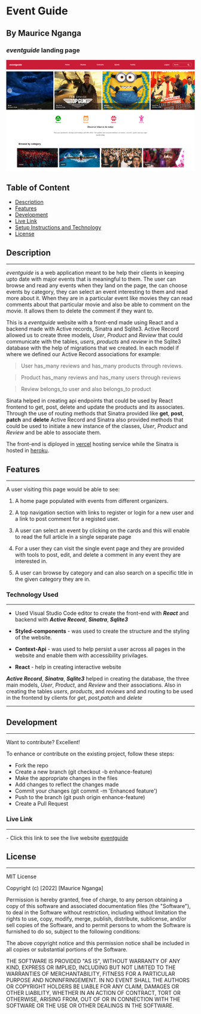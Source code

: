 # Event Guide

## By Maurice Nganga

### _eventguide_ landing page

![Event Guide](./src/images/eventguide.png)

## Table of Content

- [Description](#description)
- [Features](#features)
- [Development](#development)
- [Live Link](#live-link)
- [Setup Instructions and Technology](#technology-used)
- [License](#license)

## Description

---

_eventguide_ is a web application meant to be help their clients in keeping upto date with major events that is meaningful to them. The user can browse and read any events when they land on the page, the can choose events by category, they can select an event interesting to them and read more about it. When they are in a particular event like movies they can read comments about that particular movie and also be able to comment on the movie. It allows them to delete the comment if they want to.

This is a _eventguide_ website with a front-end made using React and a backend made with Active records, Sinatra and Sqlite3. Active Record allowed us to create three models, _User_, _Product_ and _Review_ that could communicate with the tables, _users_, _products_ and _review_ in the Sqlite3 database with the help of migrations that we created. In each model if where we defined our Active Record associations for example:

> User has_many reviews and has_many products through reviews.

> Product has_many reviews and has_many users through reviews

> Review belongs_to user and also belongs_to product

Sinata helped in creating api endpoints that could be used by React frontend to get, post, delete and update the products and its associates. Through the use of routing methods that Sinatra provided like **get**, **post**, **patch** and **delete** Active Record and Sinatra also provided methods that could be used to initiate a new instance of the classes, _User_, _Product_ and _Review_ and be able to associate them.

The front-end is diployed in [vercel](https://vercel.com/) hosting service while the Sinatra is hosted in [heroku](https://heroku.com/).

## Features

---

A user visiting this page would be able to see:

1. A home page populated with events from different organizers.

2. A top navigation section with links to register or login for a new user and a link to post comment for a registed user.

3. A user can select an event by clicking on the cards and this will enable to read the full article in a single separate page

4. For a user they can visit the single event page and they are provided with tools to post, edit, and delete a comment in any event they are interested in.

5. A user can browse by category and can also search on a specific title in the given category they are in.

### Technology Used

---

- Used Visual Studio Code editor to create the front-end with _**React**_ and backend with _**Active Record**_, _**Sinatra**_, _**Sqlite3**_

- **Styled-components** - was used to create the structure and the styling of the website.

- **Context-Api** - was used to help persist a user across all pages in the website and enable them with accessibility privilages.

- **React** - help in creating interactive website

_**Active Record**_, _**Sinatra**_, _**Sqlite3**_ helped in creating the database, the three main models, _User_, _Product_, and _Review_ and their associations. Also in creating the tables _users_, _products_, and _reviews_ and and routing to be used in the frontend by clients for _get_, _post_,_patch_ and _delete_

---

## Development

---

Want to contribute? Excellent!

To enhance or contribute on the existing project, follow these steps:

- Fork the repo
- Create a new branch (git checkout -b enhance-feature)
- Make the appropriate changes in the files
- Add changes to reflect the changes made
- Commit your changes (git commit -m 'Enhanced feature')
- Push to the branch (git push origin enhance-feature)
- Create a Pull Request

### Live Link

---

\- Click this link to see the live website [eventguide](https://event-guide-jvquku5fg-moryno.vercel.app/)

## License

---

MIT License

Copyright (c) [2022] [Maurice Nganga]

Permission is hereby granted, free of charge, to any person obtaining a copy
of this software and associated documentation files (the "Software"), to deal
in the Software without restriction, including without limitation the rights
to use, copy, modify, merge, publish, distribute, sublicense, and/or sell
copies of the Software, and to permit persons to whom the Software is
furnished to do so, subject to the following conditions:

The above copyright notice and this permission notice shall be included in all
copies or substantial portions of the Software.

THE SOFTWARE IS PROVIDED "AS IS", WITHOUT WARRANTY OF ANY KIND, EXPRESS OR
IMPLIED, INCLUDING BUT NOT LIMITED TO THE WARRANTIES OF MERCHANTABILITY,
FITNESS FOR A PARTICULAR PURPOSE AND NONINFRINGEMENT. IN NO EVENT SHALL THE
AUTHORS OR COPYRIGHT HOLDERS BE LIABLE FOR ANY CLAIM, DAMAGES OR OTHER
LIABILITY, WHETHER IN AN ACTION OF CONTRACT, TORT OR OTHERWISE, ARISING FROM,
OUT OF OR IN CONNECTION WITH THE SOFTWARE OR THE USE OR OTHER DEALINGS IN THE
SOFTWARE.
